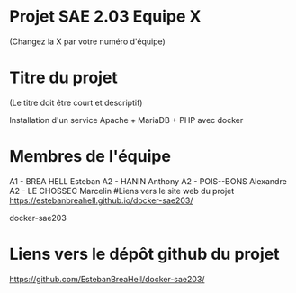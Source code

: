 # Projet SAE 2.03 Equipe X
(Changez la X par votre numéro d'équipe)

# Titre du projet
(Le titre doit être court et descriptif)

Installation d'un service Apache + MariaDB + PHP avec docker
# Membres de l'équipe

A1 - BREA HELL Esteban
A2 - HANIN Anthony
A2 - POIS--BONS Alexandre
A2 - LE CHOSSEC Marcelin
#Liens vers le site web du projet
https://estebanbreahell.github.io/docker-sae203/

docker-sae203

# Liens vers le dépôt github du projet
https://github.com/EstebanBreaHell/docker-sae203/
